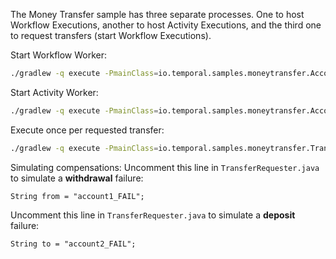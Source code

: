 The Money Transfer sample has three separate processes.
One to host Workflow Executions, another to host Activity Executions, and the third one to request transfers (start Workflow Executions).

Start Workflow Worker:

```bash
./gradlew -q execute -PmainClass=io.temporal.samples.moneytransfer.AccountTransferWorker
```

Start Activity Worker:

```bash
./gradlew -q execute -PmainClass=io.temporal.samples.moneytransfer.AccountActivityWorker
```

Execute once per requested transfer:

```bash
./gradlew -q execute -PmainClass=io.temporal.samples.moneytransfer.TransferRequester
```

Simulating compensations:
Uncomment this line in `TransferRequester.java` to simulate a **withdrawal** failure:
```agsl
String from = "account1_FAIL";
```

Uncomment this line in `TransferRequester.java` to simulate a **deposit** failure:
```agsl
String to = "account2_FAIL";
```